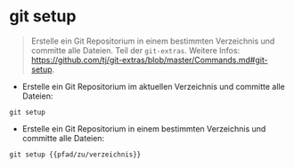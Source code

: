 # git setup

> Erstelle ein Git Repositorium in einem bestimmten Verzeichnis und committe alle Dateien.
> Teil der `git-extras`.
> Weitere Infos: <https://github.com/tj/git-extras/blob/master/Commands.md#git-setup>.

- Erstelle ein Git Repositorium im aktuellen Verzeichnis und committe alle Dateien:

`git setup`

- Erstelle ein Git Repositorium in einem bestimmten Verzeichnis und committe alle Dateien:

`git setup {{pfad/zu/verzeichnis}}`
